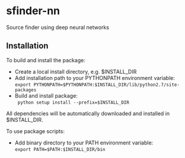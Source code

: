 # sfinder-nn
Source finder using deep neural networks

## **Installation**  

To build and install the package:    

* Create a local install directory, e.g. $INSTALL_DIR 
* Add installation path to your PYTHONPATH environment variable:   
  ``` export PYTHONPATH=$PYTHONPATH:$INSTALL_DIR/lib/python2.7/site-packages ```
* Build and install package:   
  ``` python setup install --prefix=$INSTALL_DIR```   

All dependencies will be automatically downloaded and installed in $INSTALL_DIR.   
     
To use package scripts:

* Add binary directory to your PATH environment variable:   
  ``` export PATH=$PATH:$INSTALL_DIR/bin ```    


